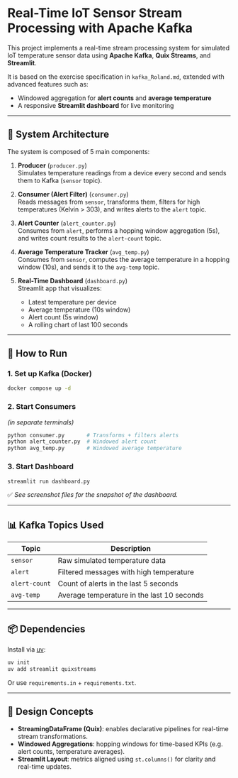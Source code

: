 # Real-Time IoT Sensor Stream Processing with Apache Kafka

This project implements a real-time stream processing system for simulated IoT temperature sensor data using **Apache Kafka**, **Quix Streams**, and **Streamlit**.

It is based on the exercise specification in `kafka_Roland.md`, extended with advanced features such as:
- Windowed aggregation for **alert counts** and **average temperature**
- A responsive **Streamlit dashboard** for live monitoring

---

## 🔧 System Architecture

The system is composed of 5 main components:

1. **Producer** (`producer.py`)  
   Simulates temperature readings from a device every second and sends them to Kafka (`sensor` topic).

2. **Consumer (Alert Filter)** (`consumer.py`)  
   Reads messages from `sensor`, transforms them, filters for high temperatures (Kelvin > 303), and writes alerts to the `alert` topic.

3. **Alert Counter** (`alert_counter.py`)  
   Consumes from `alert`, performs a hopping window aggregation (5s), and writes count results to the `alert-count` topic.

4. **Average Temperature Tracker** (`avg_temp.py`)  
   Consumes from `sensor`, computes the average temperature in a hopping window (10s), and sends it to the `avg-temp` topic.

5. **Real-Time Dashboard** (`dashboard.py`)  
   Streamlit app that visualizes:
   - Latest temperature per device
   - Average temperature (10s window)
   - Alert count (5s window)
   - A rolling chart of last 100 seconds

---

## 🚀 How to Run

### 1. Set up Kafka (Docker)
```bash
docker compose up -d
```

### 2. Start Consumers  
*(in separate terminals)*
```bash
python consumer.py       # Transforms + filters alerts
python alert_counter.py  # Windowed alert count
python avg_temp.py       # Windowed average temperature
```

### 3. Start Dashboard
```bash
streamlit run dashboard.py
```

✅ *See screenshot files for the snapshot of the dashboard.*

---

## 📊 Kafka Topics Used

| Topic        | Description                                |
|--------------|--------------------------------------------|
| `sensor`     | Raw simulated temperature data             |
| `alert`      | Filtered messages with high temperature    |
| `alert-count`| Count of alerts in the last 5 seconds      |
| `avg-temp`   | Average temperature in the last 10 seconds |

---

## 📦 Dependencies

Install via [uv](https://docs.astral.sh/uv/):
```bash
uv init
uv add streamlit quixstreams
```

Or use `requirements.in` + `requirements.txt`.

---

## 🧠 Design Concepts

- **StreamingDataFrame (Quix)**: enables declarative pipelines for real-time stream transformations.
- **Windowed Aggregations**: hopping windows for time-based KPIs (e.g. alert counts, temperature averages).
- **Streamlit Layout**: metrics aligned using `st.columns()` for clarity and real-time updates.